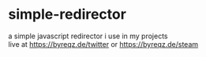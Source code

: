 # simple-redirector
a simple javascript redirector i use in my projects <br>
live at https://byreqz.de/twitter or https://byreqz.de/steam
